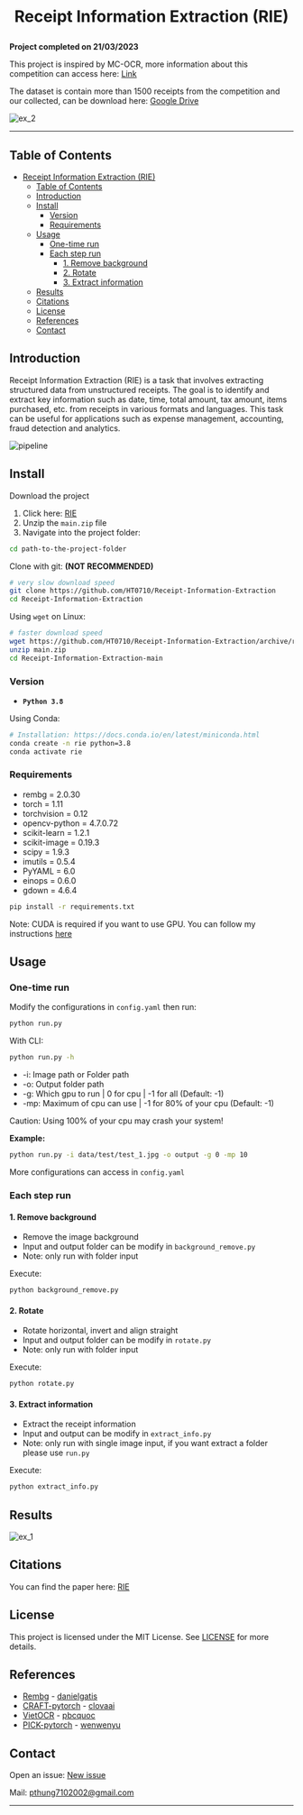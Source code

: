 # <p align="center">Receipt Information Extraction (RIE)</p>

**Project completed on 21/03/2023**

This project is inspired by MC-OCR, more information about this competition can access here: [Link](https://www.rivf2021-mc-ocr.vietnlp.com/)

The dataset is contain more than 1500 receipts from the competition and our collected, can be download here: [Google Drive](https://drive.google.com/file/d/1W_wIY9LatOfpxi7oO3B9h-6JxdgC-jWG/view?usp=share_link)

![ex_2](example/ex_2.png)

---
## Table of Contents
- [Receipt Information Extraction (RIE)](#receipt-information-extraction-rie)
  - [Table of Contents](#table-of-contents)
  - [Introduction](#introduction)
  - [Install](#install)
    - [Version](#version)
    - [Requirements](#requirements)
  - [Usage](#usage)
    - [One-time run](#one-time-run)
    - [Each step run](#each-step-run)
      - [1. Remove background](#1-remove-background)
      - [2. Rotate](#2-rotate)
      - [3. Extract information](#3-extract-information)
  - [Results](#results)
  - [Citations](#citations)
  - [License](#license)
  - [References](#references)
  - [Contact](#contact)


## Introduction
Receipt Information Extraction (RIE) is a task that involves extracting structured data from unstructured receipts. The goal is to identify and extract key information such as date, time, total amount, tax amount, items purchased, etc. from receipts in various formats and languages. This task can be useful for applications such as expense management, accounting, fraud detection and analytics.

![pipeline](example/pipeline.png)


## Install
Download the project
1. Click here: [RIE](https://github.com/HT0710/Receipt-Information-Extraction/archive/refs/heads/main.zip)
2. Unzip the `main.zip` file
3. Navigate into the project folder:
```bash
cd path-to-the-project-folder
```


Clone with git: **(NOT RECOMMENDED)**
```bash
# very slow download speed
git clone https://github.com/HT0710/Receipt-Information-Extraction
cd Receipt-Information-Extraction
```

Using `wget` on Linux:
```bash
# faster download speed
wget https://github.com/HT0710/Receipt-Information-Extraction/archive/refs/heads/main.zip
unzip main.zip
cd Receipt-Information-Extraction-main
```

### Version
- **`Python 3.8`**

Using Conda:
```bash
# Installation: https://docs.conda.io/en/latest/miniconda.html
conda create -n rie python=3.8
conda activate rie
```

### Requirements
- rembg = 2.0.30
- torch = 1.11
- torchvision = 0.12
- opencv-python = 4.7.0.72
- scikit-learn = 1.2.1
- scikit-image = 0.19.3
- scipy = 1.9.3
- imutils = 0.5.4
- PyYAML = 6.0
- einops = 0.6.0
- gdown = 4.6.4
```bash
pip install -r requirements.txt
```
Note: CUDA is required if you want to use GPU. You can follow my instructions [here](https://gist.github.com/HT0710/639ec6ad96f9c46e0d209ba2e50ee168)

## Usage
### One-time run
Modify the configurations in `config.yaml` then run:
```bash
python run.py
```
With CLI:
```bash
python run.py -h
```
- -i: Image path or Folder path
- -o: Output folder path
- -g: Which gpu to run | 0 for cpu | -1 for all (Default: -1)
- -mp: Maximum of cpu can use | -1 for 80% of your cpu (Default: -1)

Caution: Using 100% of your cpu may crash your system!

**Example:**
```bash
python run.py -i data/test/test_1.jpg -o output -g 0 -mp 10
```
More configurations can access in `config.yaml`

### Each step run
#### 1. Remove background
- Remove the image background
- Input and output folder can be modify in `background_remove.py`
- Note: only run with folder input

Execute:
```bash
python background_remove.py
```

#### 2. Rotate
- Rotate horizontal, invert and align straight
- Input and output folder can be modify in `rotate.py`
- Note: only run with folder input

Execute:
```bash
python rotate.py
```

#### 3. Extract information
- Extract the receipt information
- Input and output can be modify in `extract_info.py`
- Note: only run with single image input, if you want extract a folder please use `run.py`

Execute:
```bash
python extract_info.py
```

## Results
![ex_1](example/ex_1.png)

## Citations
You can find the paper here: [RIE](https://github.com/HT0710/Receipt-Information-Extraction/tree/main/example/RIE.pdf)

## License
This project is licensed under the MIT License. See [LICENSE](https://github.com/HT0710/Receipt-Information-Extraction/blob/main/LICENSE) for more details.

## References
- [Rembg](https://github.com/danielgatis/rembg) - [danielgatis](https://github.com/danielgatis)
- [CRAFT-pytorch](https://github.com/clovaai/CRAFT-pytorch) - [clovaai](https://github.com/clovaai)
- [VietOCR](https://github.com/pbcquoc/vietocr) - [pbcquoc](https://github.com/pbcquoc)
- [PICK-pytorch](https://github.com/wenwenyu/PICK-pytorch) - [wenwenyu](https://github.com/wenwenyu)
  
## Contact
Open an issue: [New issue](https://github.com/HT0710/Receipt-Information-Extraction/issues/new)

Mail: pthung7102002@gmail.com

---
